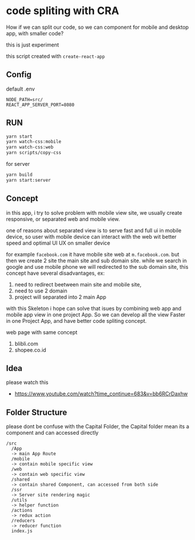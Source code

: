# code spliting with CRA
How if we can split our code, so we can component for mobile and desktop app, with smaller code?

this is just experiment

this script created with `create-react-app`

## Config

default .env
```
NODE_PATH=src/
REACT_APP_SERVER_PORT=8080
```

## RUN
```sh
yarn start
yarn watch-css:mobile
yarn watch-css:web
yarn scripts/copy-css
```

for server
```sh
yarn build
yarn start:server
```

## Concept
in this app, i try to solve problem with mobile view site,
we usually create responsive, or separated web and mobile view.

one of reasons about separated view is to serve fast and full ui in mobile device,
so user with mobile device can interact with the web wit better speed and optimal UI UX on smaller device

for example `facebook.com` it have mobile site web at `m.facebook.com`.
but then we create 2 site the main site and sub domain site.
while we search in google and use mobile phone
we will redirected to the sub domain site, this concept have several disadvantages, ex:
1. need to redirect beetween main site and mobile site,
2. need to use 2 domain
3. project will separated into 2 main App

with this Skeleton i hope can solve that isues by combining web app and mobile app view in one project App.
So we can develop all the view Faster in one Project App, and have better code spliting concept.

web page with same concept
1. blibli.com
2. shopee.co.id

## Idea
please watch this
- https://www.youtube.com/watch?time_continue=683&v=bb6RCrDaxhw

## Folder Structure
please dont be confuse with the Capital Folder, the Capital folder mean its a component and can accessed directly

```
/src
  /App
  -> main App Route
  /mobile
  -> contain mobile specific view
  /web
  -> contain web specific view
  /shared
  -> contain shared Component, can accessed from both side
  /ssr
  -> Server site rendering magic
  /utils
  -> helper function
  /actions
  -> redux action
  /reducers
  -> reducer function
  index.js
```
